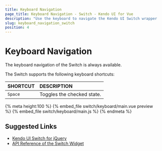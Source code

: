 ```yaml
---
title: Keyboard Navigation
page_title: Keyboard Navigation - Switch - Kendo UI for Vue
description: "Use the keyboard to navigate the Kendo UI Switch wrapper for Vue."
slug: keyboard_navigation_switch
position: 4
---
```


# Keyboard Navigation

The keyboard navigation of the Switch is always available.

The Switch supports the following keyboard shortcuts:

| SHORTCUT    |  DESCRIPTION    |
|:---         |:---|
| `Space`     | Toggles the checked state. |

{% meta height:100 %}
{% embed_file switch/keyboard/main.vue preview %}
{% embed_file switch/keyboard/main.js %}
{% endmeta %}

## Suggested Links

* [Kendo UI Switch for jQuery](https://docs.telerik.com/kendo-ui/controls/editors/switch/overview)
* [API Reference of the Switch Widget](https://docs.telerik.com/kendo-ui/api/javascript/ui/switch)
